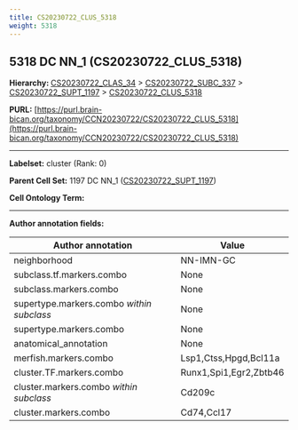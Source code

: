 ```yaml
---
title: CS20230722_CLUS_5318
weight: 5318
---
```

## 5318 DC NN_1 (CS20230722_CLUS_5318)
<b>Hierarchy: </b>
[CS20230722_CLAS_34](../CS20230722_CLAS_34) >
[CS20230722_SUBC_337](../CS20230722_SUBC_337) >
[CS20230722_SUPT_1197](../CS20230722_SUPT_1197) >
[CS20230722_CLUS_5318](../CS20230722_CLUS_5318)

**PURL:** [https://purl.brain-bican.org/taxonomy/CCN20230722/CS20230722_CLUS_5318](https://purl.brain-bican.org/taxonomy/CCN20230722/CS20230722_CLUS_5318)

---


**Labelset:** cluster (Rank: 0)

**Parent Cell Set:** 1197 DC NN_1 ([CS20230722_SUPT_1197](../CS20230722_SUPT_1197))



**Cell Ontology Term:** 

[MARKER GENES.]: #


---

[TRANSFERRED ANNOTATIONS.]: #


[AUTHOR ANNOTATION FIELDS.]: #


**Author annotation fields:**

| Author annotation | Value |
|-------------------|-------|
|neighborhood|NN-IMN-GC|
|subclass.tf.markers.combo|None|
|subclass.markers.combo|None|
|supertype.markers.combo _within subclass_|None|
|supertype.markers.combo|None|
|anatomical_annotation|None|
|merfish.markers.combo|Lsp1,Ctss,Hpgd,Bcl11a|
|cluster.TF.markers.combo|Runx1,Spi1,Egr2,Zbtb46|
|cluster.markers.combo _within subclass_|Cd209c|
|cluster.markers.combo|Cd74,Ccl17|
